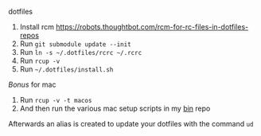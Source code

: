 dotfiles
1. Install rcm https://robots.thoughtbot.com/rcm-for-rc-files-in-dotfiles-repos
2. Run `git submodule update --init`
3. Run `ln -s ~/.dotfiles/rcrc ~/.rcrc`
4. Run `rcup -v`
5. Run `~/.dotfiles/install.sh`

*Bonus* for mac
1. Run `rcup -v -t macos`
2. And then run the various mac setup scripts in my [bin](https://github.com/floatingman/bin) repo


Afterwards an alias is created to update your dotfiles with the command ```ud```
